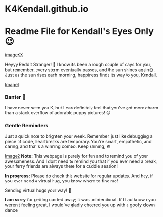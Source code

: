 # K4Kendall.github.io
# Readme File for Kendall's Eyes Only 😉
[ImageXX](https://github.com/cutuputuVrinda/K4Kendall.github.io/raw/main/Images/ImageXX.jpg)

Heyyy Reddit Stranger! 👋
I know its been a rough couple of days for you, but remember, every storm eventually passes, and the sun shines again🌞.
Just as the sun rises each morning, happiness finds its way to you, Kendall.

[Image1](https://github.com/cutuputuVrinda/K4Kendall.github.io/raw/main/Images/Image1.jpg)
### Banter 💬
I have never seen you K, but I can definitely feel that you've got more charm than a stack overflow of adorable puppy pictures! 😉

### Gentle Reminders
Just a quick note to brighten your week. Remember, just like debugging a piece of code, heartbreaks are temporary. You're smart, empathetic, and caring, and that's a winning combo. Keep shining, K!

[Image2](https://github.com/cutuputuVrinda/K4Kendall.github.io/raw/main/Images/Image2.jpg)
**Note:** This webpage is purely for fun and to remind you of your awesomeness. And I dont need to remind you that if you ever need a break, your furry friends are always there for a cuddle session!

**In progress:** Please do check this website for regular updates. And hey, if you ever need a virtual hug, you know where to find me!

Sending virtual hugs your way! 🐾

**I am sorry** for getting carried away; it was unintentional. If I had known you weren't feeling great, I would've gladly cheered you up with a goofy clown dance.




